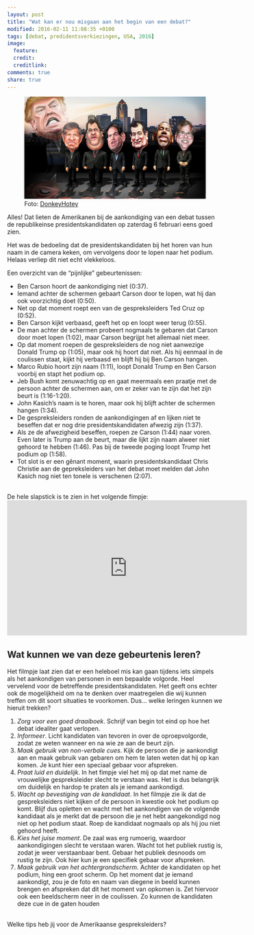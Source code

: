 ```yaml
---
layout: post
title: "Wat kan er nou misgaan aan het begin van een debat?"
modified: 2016-02-11 11:08:35 +0100
tags: [debat, predidentsverkiezingen, USA, 2016]
image:
  feature: 
  credit: 
  creditlink: 
comments: true
share: true
---
```


<figure>
<img src="/images/karikatuur-republikeinse-kandidaten.jpg" alt="De
republikeinse presidentskandidaten (karikatuur)">
<figcaption>Foto: <a href="http://bit.ly/1PEGOPL">DonkeyHotey
</a></figcaption>
</figure>

Alles! Dat lieten de Amerikanen bij de aankondiging van een debat tussen de republikeinse presidentskandidaten op zaterdag 6 februari eens goed zien.

Het was de bedoeling dat de presidentskandidaten bij het horen van hun naam in de camera keken, om vervolgens door te lopen naar het podium. Helaas verliep dit niet echt vlekkeloos. 

Een overzicht van de “pijnlijke” gebeurtenissen:

<ul>
<li>Ben Carson hoort de aankondiging niet (0:37).</li>
<li>Iemand achter de schermen gebaart Carson door te lopen, wat hij dan ook voorzichtig doet (0:50).</li>
<li>Net op dat moment roept een van de gespreksleiders Ted Cruz op (0:52).</li>
<li>Ben Carson kijkt verbaasd, geeft het op en loopt weer terug (0:55).</li>
<li>De man achter de schermen probeert nogmaals te gebaren dat Carson door moet lopen (1:02), maar Carson begrijpt het allemaal niet meer.</li>
<li>Op dat moment roepen de gespreksleiders de nog niet aanwezige Donald Trump op (1:05), maar ook hij hoort dat niet. Als hij eenmaal in de coulissen staat, kijkt hij verbaasd en blijft hij bij Ben Carson hangen.</li> 
<li>Marco Rubio hoort zijn naam (1:11), loopt Donald Trump en Ben Carson voorbij en stapt het podium op.</li> 
<li>Jeb Bush komt zenuwachtig op en gaat meermaals een praatje met de persoon achter de schermen aan, om er zeker van te zijn dat het zijn beurt is (1:16-1:20).</li>
<li>John Kasich’s naam is te horen, maar ook hij blijft achter de schermen hangen (1:34).</li>
<li>De gespreksleiders ronden de aankondigingen af en lijken niet te beseffen dat er nog drie presidentskandidaten afwezig zijn (1:37).</li>
<li>Als ze de afwezigheid beseffen, roepen ze Carson (1:44) naar
voren. Even later is Trump aan de beurt, maar die lijkt zijn naam alweer niet gehoord te hebben (1:46). Pas bij de tweede poging loopt Trump het podium op (1:58).</li>
<li>Tot slot is er een gênant moment, waarin presidentskandidaat Chris Christie aan de gepreksleiders van het debat moet melden dat John Kasich nog niet ten tonele is verschenen (2:07).</li>
</ul>

<br>
De hele slapstick is te zien in het volgende fimpje:

<iframe width="560" height="315"
src="https://www.youtube.com/embed/gFfl74N0DAU" frameborder="0"
allowfullscreen></iframe>


<h2>Wat kunnen we van deze gebeurtenis leren?</h2>
Het filmpje laat zien dat er een heleboel mis kan gaan tijdens iets
simpels als het aankondigen van personen in een bepaalde
volgorde. Heel vervelend voor de betreffende
presidentskandidaten. Het geeft ons echter ook de mogelijkheid om na
te denken over maatregelen die wij kunnen treffen om dit soort
situaties te voorkomen. Dus... welke leringen kunnen we hieruit
trekken?

<ol>
<li><em>Zorg voor een goed draaiboek</em>. Schrijf van begin tot eind op hoe
het debat idealiter gaat verlopen.</li>
<li><em>Informeer</em>. Licht kandidaten van tevoren in over de
oproepvolgorde, zodat ze weten wanneer en na wie ze aan de beurt zijn.</li>
<li><em>Maak gebruik van non-verbale cues</em>. Kijk de persoon die je
aankondigt aan en maak gebruik van gebaren om hem te laten weten dat
hij op kan komen. Je kunt hier een speciaal gebaar voor afspreken.</li>
<li><em>Praat luid en duidelijk</em>. In het fimpje viel het mij op dat met name de vrouwelijke
gespreksleider slecht te verstaan was. Het is dus belangrijk om
duidelijk en hardop te praten als je iemand aankondigd. </li>
<li><em>Wacht op bevestiging van de kandidaat</em>. In het filmpje zie ik dat
de gespreksleiders niet kijken of de persoon in kwestie ook het podium
op komt. Blijf dus opletten en wacht met het aankondigen van de
volgende kandidaat als je merkt
dat de persoon die je net hebt aangekondigd nog niet op het podium
staat. Roep de kandidaat nogmaals op als hij jou niet gehoord
heeft. </li>
<li><em>Kies het juise moment</em>. De zaal was erg rumoerig, waardoor
aankondigingen slecht te verstaan waren. Wacht tot het publiek rustig
is, zodat je weer verstaanbaar bent. Gebaar het publiek desnoods om
rustig te zijn. Ook hier kun je een specifiek gebaar voor
afspreken.</li>
<li><em>Maak gebruik van het achtergrondscherm</em>. Achter de kandidaten op
het podium, hing een groot scherm. Op het moment dat je iemand
aankondigt, zou je de foto en naam van diegene in beeld kunnen brengen
en
afspreken dat dit het moment van opkomen is. Zet hiervoor ook een
beeldscherm neer in de coulissen. Zo kunnen de kandidaten deze cue in
de gaten houden</li> 
</ol>

<br>
Welke tips heb jij voor de Amerikaanse gespreksleiders?
